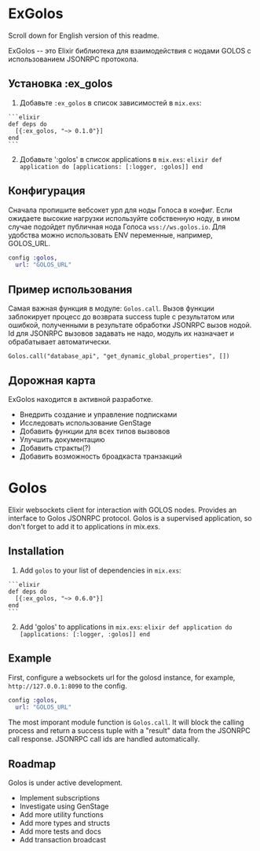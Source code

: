 # ExGolos

Scroll down for English version of this readme.

ExGolos -- это Elixir библиотека для взаимодействия с нодами GOLOS с использованием JSONRPC протокола.

## Установка :ex_golos

  1. Добавьте `:ex_golos` в список зависимостей в `mix.exs`:

    ```elixir
    def deps do
      [{:ex_golos, "~> 0.1.0"}]
    end
    ```

  2. Добавьте ':golos' в список applications в `mix.exs`:
    ```elixir
    def application do
      [applications: [:logger, :golos]]
    end
    ```

## Конфигурация

Сначала пропишите вебсокет урл для ноды Голоса в конфиг. Если ожидаете высокие нагрузки используйте собственную ноду, в ином случае подойдет публичная нода Голоса `wss://ws.golos.io`. Для удобства можно использовать ENV переменные, например, GOLOS_URL.

```elixir
config :golos,
  url: "GOLOS_URL"
```

## Пример использования

Самая важная функция в модуле: `Golos.call`. Вызов функции заблокирует процесс до возврата success tuple с результатом или ошибкой, полученными в результате обработки JSONRPC вызов нодой. Id для JSONRPC вызовов задавать не надо, модуль их назначает и обрабатывает автоматически.

`Golos.call("database_api", "get_dynamic_global_properties", [])`

## Дорожная карта

ExGolos находится в активной разработке.

* Внедрить создание и управление подписками
* Исследовать использование GenStage
* Добавить функции для всех типов вызвовов
* Улучшить документацию
* Добавить стракты(?)
* Добавить возможность броадкаста транзакций

# Golos

Elixir websockets client for interaction with GOLOS nodes. Provides an interface to Golos JSONRPC protocol. Golos is a supervised application, so don't forget to add it to applications in mix.exs.

## Installation

  1. Add `golos` to your list of dependencies in `mix.exs`:

    ```elixir
    def deps do
      [{:ex_golos, "~> 0.6.0"}]
    end
    ```

  2. Add 'golos' to applications in `mix.exs`:
    ```elixir
    def application do
      [applications: [:logger, :golos]]
    end
    ```

## Example

First, configure a websockets url for the golosd instance, for example, `http://127.0.0.1:8090` to the config.

```elixir
config :golos,
  url: "GOLOS_URL"
```

The most imporant module function is `Golos.call`. It will block the calling process and return a success tuple with a "result" data from the JSONRPC call response. JSONRPC call ids are handled automatically.


## Roadmap

Golos is under active development.

* Implement subscriptions
* Investigate using GenStage
* Add more utility functions
* Add more types and structs
* Add more tests and docs
* Add transaction broadcast
